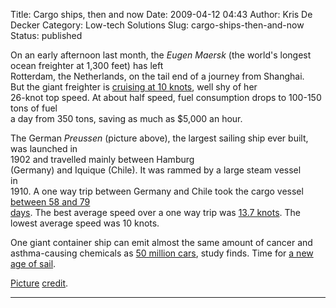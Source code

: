 Title: Cargo ships, then and now
Date: 2009-04-12 04:43
Author: Kris De Decker
Category: Low-tech Solutions
Slug: cargo-ships-then-and-now
Status: published



On an early afternoon last month, the *Eugen Maersk* (the world's
longest ocean freighter at 1,300 feet) has left  
Rotterdam, the Netherlands, on the tail end of a journey from Shanghai.  
But the giant freighter is [cruising at 10
knots](http://online.wsj.com/article/SB123913890018398337.html#mod=testMod),
well shy of her  
26-knot top speed. At about half speed, fuel consumption drops to
100-150 tons of fuel  
a day from 350 tons, saving as much as \$5,000 an hour.

The German *Preussen* (picture above), the largest sailing ship ever
built, was launched in  
1902 and travelled mainly between Hamburg  
(Germany) and Iquique (Chile). It was rammed by a large steam vessel  
in  
1910. A one way trip between Germany and Chile took the cargo vessel
[between 58 and 79  
days](http://werften.fischtown.de/archiv/preussen1.htm). The best
average speed over a one way trip was [13.7
knots](http://www.bruzelius.info/Nautica/Ships/Fivemast_ships/Preussen%281902%29.html).
The lowest average speed was 10 knots.

One giant container ship can emit almost the same amount of cancer and
asthma-causing chemicals as [50 million
cars](http://www.guardian.co.uk/environment/2009/apr/09/shipping-pollution),
study finds. Time for [a new age of
sail]({filename}/posts/sailing-ships-large-crew-automated-control.md).

[Picture](http://www.caphorniers.cl/preussen/preussen03_b.gif)
[credit](http://www.caphorniers.cl/).

----------------------------------------------------------------------------------------------------------------------------------------------

  

  

  

